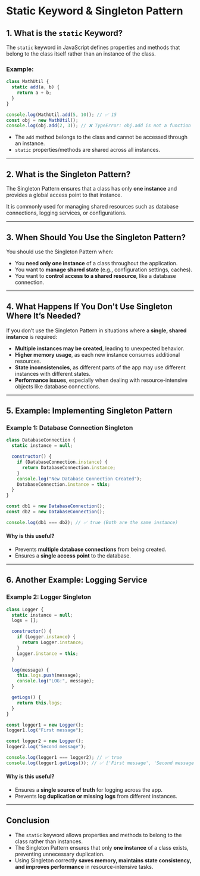 # Static Keyword & Singleton Pattern

## 1. What is the `static` Keyword?
The `static` keyword in JavaScript defines properties and methods that belong to the class itself rather than an instance of the class.

### Example:
```javascript
class MathUtil {
  static add(a, b) {
    return a + b;
  }
}

console.log(MathUtil.add(5, 10)); // ✅ 15
const obj = new MathUtil();
console.log(obj.add(2, 3)); // ❌ TypeError: obj.add is not a function
```
- The `add` method belongs to the class and cannot be accessed through an instance.
- `static` properties/methods are shared across all instances.

---

## 2. What is the Singleton Pattern?
The Singleton Pattern ensures that a class has only **one instance** and provides a global access point to that instance.

It is commonly used for managing shared resources such as database connections, logging services, or configurations.

---

## 3. When Should You Use the Singleton Pattern?
You should use the Singleton Pattern when:
- You **need only one instance** of a class throughout the application.
- You want to **manage shared state** (e.g., configuration settings, caches).
- You want to **control access to a shared resource**, like a database connection.

---

## 4. What Happens If You Don't Use Singleton Where It’s Needed?
If you don’t use the Singleton Pattern in situations where a **single, shared instance** is required:
- **Multiple instances may be created**, leading to unexpected behavior.
- **Higher memory usage**, as each new instance consumes additional resources.
- **State inconsistencies**, as different parts of the app may use different instances with different states.
- **Performance issues**, especially when dealing with resource-intensive objects like database connections.

---

## 5. Example: Implementing Singleton Pattern
### Example 1: Database Connection Singleton
```javascript
class DatabaseConnection {
  static instance = null;

  constructor() {
    if (DatabaseConnection.instance) {
      return DatabaseConnection.instance;
    }
    console.log("New Database Connection Created");
    DatabaseConnection.instance = this;
  }
}

const db1 = new DatabaseConnection();
const db2 = new DatabaseConnection();

console.log(db1 === db2); // ✅ true (Both are the same instance)
```
#### Why is this useful?
- Prevents **multiple database connections** from being created.
- Ensures a **single access point** to the database.

---

## 6. Another Example: Logging Service
### Example 2: Logger Singleton
```javascript
class Logger {
  static instance = null;
  logs = [];

  constructor() {
    if (Logger.instance) {
      return Logger.instance;
    }
    Logger.instance = this;
  }

  log(message) {
    this.logs.push(message);
    console.log("LOG:", message);
  }

  getLogs() {
    return this.logs;
  }
}

const logger1 = new Logger();
logger1.log("First message");

const logger2 = new Logger();
logger2.log("Second message");

console.log(logger1 === logger2); // ✅ true
console.log(logger1.getLogs()); // ✅ ['First message', 'Second message']
```
#### Why is this useful?
- Ensures a **single source of truth** for logging across the app.
- Prevents **log duplication or missing logs** from different instances.

---

## Conclusion
- The `static` keyword allows properties and methods to belong to the class rather than instances.
- The Singleton Pattern ensures that only **one instance** of a class exists, preventing unnecessary duplication.
- Using Singleton correctly **saves memory, maintains state consistency, and improves performance** in resource-intensive tasks.

